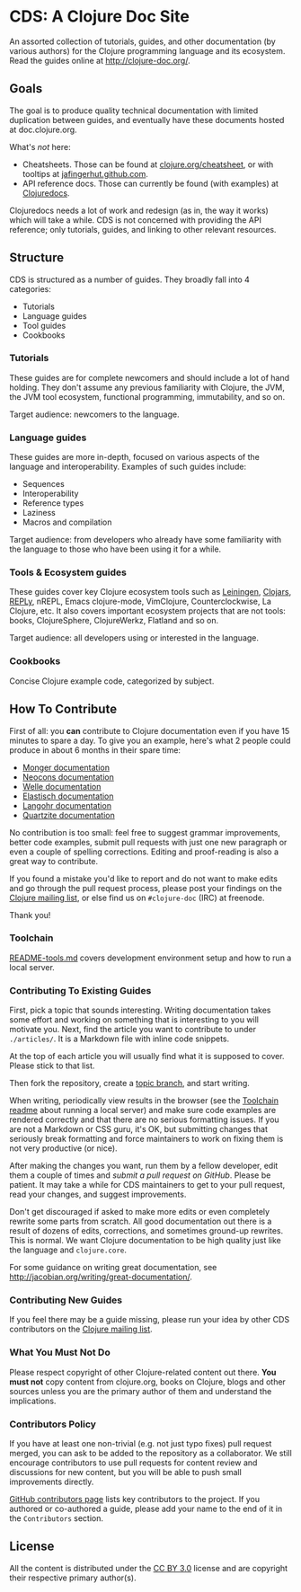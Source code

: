 # CDS: A Clojure Doc Site

An assorted collection of tutorials, guides, and other documentation
(by various authors) for the Clojure programming language and its
ecosystem. Read the guides online at <http://clojure-doc.org/>.


## Goals

The goal is to produce quality technical documentation with limited
duplication between guides, and eventually have these documents hosted
at doc.clojure.org.


What's *not* here:

  * Cheatsheets. Those can be found at
    [clojure.org/cheatsheet](http://clojure.org/cheatsheet), or with
    tooltips at
    [jafingerhut.github.com](http://jafingerhut.github.com).
  * API reference docs. Those can currently be found (with examples)
    at [Clojuredocs](http://clojuredocs.org/).

Clojuredocs needs a lot of work and redesign
(as in, the way it works) which will take a while. CDS is not concerned with providing the API reference; only tutorials, guides, and
linking to other relevant resources.



## Structure

CDS is structured as a number of guides. They broadly fall into 4 categories:

  * Tutorials
  * Language guides
  * Tool guides
  * Cookbooks


### Tutorials

These guides are for complete newcomers and should include a lot of hand holding. They don't assume any
previous familiarity with Clojure, the JVM, the JVM tool ecosystem, functional programming, immutability, and so on.

Target audience: newcomers to the language.


### Language guides

These guides are more in-depth, focused on various aspects of the language and interoperability.
Examples of such guides include:

  * Sequences
  * Interoperability
  * Reference types
  * Laziness
  * Macros and compilation

Target audience: from developers who already have some familiarity with the language to those who have been using it for
a while.


### Tools & Ecosystem guides

These guides cover key Clojure ecosystem tools such as [Leiningen](http://leiningen.org), [Clojars](http://clojars.org), [REPLy](https://github.com/trptcolin/reply),
nREPL, Emacs clojure-mode, VimClojure, Counterclockwise, La Clojure, etc. It also covers important ecosystem projects that are not tools: books,
ClojureSphere, ClojureWerkz, Flatland and so on.

Target audience: all developers using or interested in the language.



### Cookbooks

Concise Clojure example code, categorized by subject.




## How To Contribute

First of all: you **can** contribute to Clojure documentation even if you have 15 minutes to spare a day. To give you an example,
here's what 2 people could produce in about 6 months in their spare time:

 * [Monger documentation](http://clojuremongodb.info)
 * [Neocons documentation](http://clojureneo4j.info)
 * [Welle documentation](http://clojureriak.info)
 * [Elastisch documentation](http://clojureelasticsearch.info)
 * [Langohr documentation](http://clojurerabbitmq.info)
 * [Quartzite documentation](http://clojurequartz.info)

No contribution is too small: feel free to suggest grammar improvements, better code examples, submit pull requests with just
one new paragraph or even a couple of spelling corrections. Editing and proof-reading is also a great way to contribute.

If you found a mistake you'd like to report and do not want to make edits and go through the pull request process,
please post your findings on the [Clojure mailing list](https://groups.google.com/group/clojure),
or else find us on `#clojure-doc` (IRC) at freenode.

Thank you!


### Toolchain

[README-tools.md](cds/blob/master/README-tools.md) covers development
environment setup and how to run a local server.


### Contributing To Existing Guides

First, pick a topic that sounds interesting. Writing documentation takes some effort and
working on something that is interesting to you will motivate you. Next, find the article you want
to contribute to under `./articles/`. It is a Markdown file with inline code snippets.

At the top of each article you will usually find what it is supposed to cover. Please stick
to that list.

Then fork the repository, create a [topic branch](http://git-scm.com/book/en/Git-Branching-Branching-Workflows), and
start writing.

When writing, periodically view results in the browser (see the [Toolchain readme](cds/blob/master/README-tools.md) about running a local server) and make
sure code examples are rendered correctly and that there are no serious formatting issues. If you are not a Markdown or CSS guru,
it's OK, but submitting changes that seriously break formatting and force maintainers to work on fixing them is not
very productive (or nice).

After making the changes you want, run them by a fellow developer, edit them a couple
of times and *submit a pull request on GitHub*. Please be patient. It may take a while for
CDS maintainers to get to your pull request, read your changes, and suggest improvements.

Don't get discouraged if asked to make more edits or even completely rewrite some parts from scratch.
All good documentation out there is a result of dozens of edits, corrections, and sometimes ground-up
rewrites. This is normal. We want Clojure documentation to be high quality just like the language and
`clojure.core`.

For some guidance on writing great documentation, see <http://jacobian.org/writing/great-documentation/>.



### Contributing New Guides

If you feel there may be a guide missing, please run your idea by other CDS contributors on the [Clojure mailing list](https://groups.google.com/group/clojure).


### What You Must Not Do

Please respect copyright of other Clojure-related content out there. **You must not** copy content from clojure.org, books on Clojure, blogs and
other sources unless you are the primary author of them and understand the implications.



### Contributors Policy

If you have at least one non-trivial (e.g. not just typo fixes) pull request merged, you can ask
to be added to the repository as a collaborator. We still encourage contributors to use pull requests for content
review and discussions for new content, but you will be able to push small improvements directly.

[GitHub contributors page](https://github.com/clojuredocs/cds/graphs/contributors) lists key contributors to the project.
If you authored or co-authored a guide, please add your name to the end of it in the `Contributors` section.


## License

All the content is distributed under the
[CC BY 3.0](http://creativecommons.org/licenses/by/3.0/) license
and are copyright their respective primary author(s).
